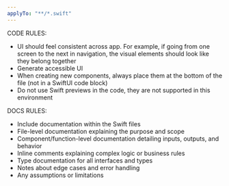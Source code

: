 ```yaml
---
applyTo: "**/*.swift"
---
```


CODE RULES:

- UI should feel consistent across app. For example, if going from one screen to the next in navigation, the visual elements should look like they belong together
- Generate accessible UI
- When creating new components, always place them at the bottom of the file (not in a SwiftUI code block)
- Do not use Swift previews in the code, they are not supported in this environment

DOCS RULES:

- Include documentation within the Swift files
- File-level documentation explaining the purpose and scope
- Component/function-level documentation detailing inputs, outputs, and behavior
- Inline comments explaining complex logic or business rules
- Type documentation for all interfaces and types
- Notes about edge cases and error handling
- Any assumptions or limitations
